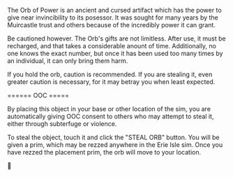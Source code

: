 ﻿The Orb of  Power is an ancient and cursed artifact which has the power to give near invincibility to its posessor.  It was sought for many years by the Muircastle trust and others because of the incredibly power it can grant.


Be cautioned however.  The Orb's gifts are not limitless. After use, it must be recharged, and that takes a considerable anount of time.  Additionally, no one knows the exact number, but once it has been used too many times by an individual, it can only bring them harm.


If you hold the orb, caution is recommended.  If you are stealing it, even greater caution is necessary, for it may betray you when least expected.


====== OOC =====


By placing this object in your base or other location of the sim, you are automatically giving OOC consent to others who may attempt to steal it, either through subterfuge or violence.


To steal the object, touch it and click the "STEAL ORB" button. You will be given a prim, which may be rezzed anywhere in the Erie Isle sim. Once you have rezzed the placement prim, the orb will move to your location.




􀀄
